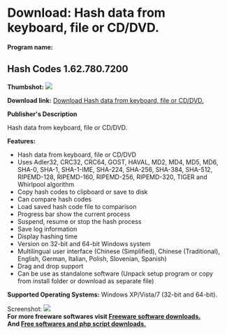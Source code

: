 # Download: Hash data from keyboard, file or CD/DVD.

**Program name:**

## Hash Codes 1.62.780.7200

  
**Thumbshot:** ![](http://www.freewarefiles.com/screenshot/ms_hashcodes1_md.jpg)   
  
**Download link:** [Download Hash data from keyboard, file or CD/DVD.](http://freesoftwares.boysofts.com/Hash-Codes_program_54628.html)  
  


**Publisher's Description**  
  


Hash data from keyboard, file or CD/DVD. 

**Features:**

  * Hash data from keyboard, file or CD/DVD
  * Uses Adler32, CRC32, CRC64, GOST, HAVAL, MD2, MD4, MD5, MD6, SHA-0, SHA-1, SHA-1-IME, SHA-224, SHA-256, SHA-384, SHA-512, RIPEMD-128, RIPEMD-160, RIPEMD-256, RIPEMD-320, TIGER and Whirlpool algorithm
  * Copy hash codes to clipboard or save to disk
  * Can compare hash codes
  * Load saved hash code file to comparison
  * Progress bar show the current process
  * Suspend, resume or stop the hash process
  * Save log information
  * Display hashing time
  * Version on 32-bit and 64-bit Windows system
  * Multilingual user interface (Chinese (Simplified), Chinese (Traditional), English, German, Italian, Polish, Slovenian, Spanish)
  * Drag and drop support
  * Can be use as standalone software (Unpack setup program or copy from install folder or download as separate file)

**Supported Operating Systems:** Windows XP/Vista/7 (32-bit and 64-bit).

  
  
Screenshot: ![](http://www.freewarefiles.com/screenshot/ms_hashcodes1.jpg)   
**For more freeware softwares visit [Freeware software downloads.](http://freesoftwares.boysofts.com/)**   
**And [Free softwares and php script downloads.](http://www.boysofts.com/)**
